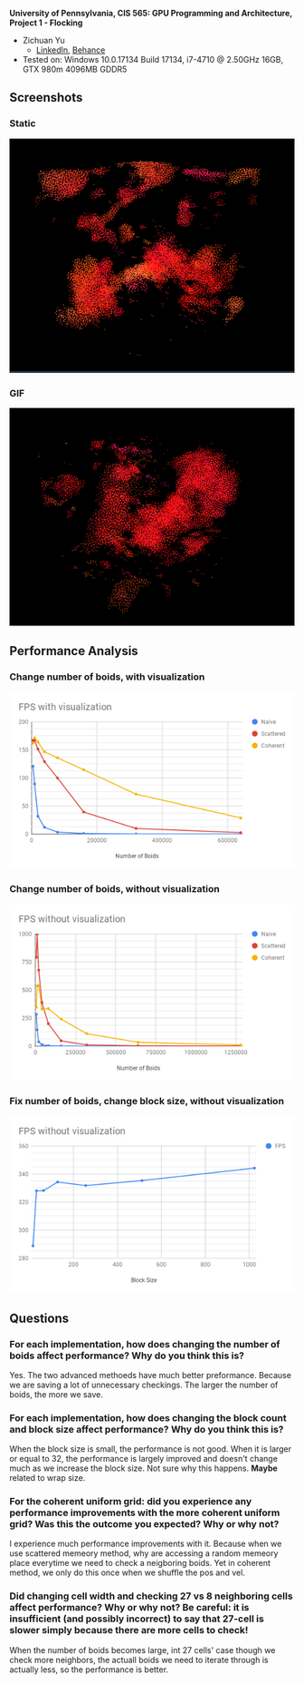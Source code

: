 **University of Pennsylvania, CIS 565: GPU Programming and Architecture,
Project 1 - Flocking**

* Zichuan Yu
  * [LinkedIn](https://www.linkedin.com/in/zichuan-yu/), [Behance](https://www.behance.net/zainyu717ebcc)
* Tested on: Windows 10.0.17134 Build 17134, i7-4710 @ 2.50GHz 16GB, GTX 980m 4096MB GDDR5

## Screenshots

### Static

![result](images/static.png)

### GIF

![result](images/motion.gif)

## Performance Analysis

### Change number of boids, with visualization

![fps_with_visualization](images/FPS%20with%20visualization.png)

### Change number of boids, without visualization

![fps_without_visualization](images/FPS%20without%20visualization.png)

### Fix number of boids, change block size, without visualization

![fps_without_visualization_blocksize](images/FPS%20without%20visualization%20block%20size.png)

## Questions

### For each implementation, how does changing the number of boids affect performance? Why do you think this is?

Yes. The two advanced methoeds have much better preformance. Because we are saving a lot of unnecessary checkings. The larger the number of boids, the more we save.

### For each implementation, how does changing the block count and block size affect performance? Why do you think this is?

When the block size is small, the performance is not good. When it is larger or equal to 32, the performance is largely improved and doesn't change much as we increase the block size. Not sure why this happens. **Maybe** related to wrap size.

### For the coherent uniform grid: did you experience any performance improvements with the more coherent uniform grid? Was this the outcome you expected? Why or why not?

I experience much performance improvements with it. Because when we use scattered memeory method, why are accessing a random memeory place everytime we need to check a neigboring boids. Yet in coherent method, we only do this once when we shuffle the pos and vel.

### Did changing cell width and checking 27 vs 8 neighboring cells affect performance? Why or why not? Be careful: it is insufficient (and possibly incorrect) to say that 27-cell is slower simply because there are more cells to check!

When the number of boids becomes large, int 27 cells' case though we check more neighbors, the actuall boids we need to iterate through is actually less, so the performance is better.

